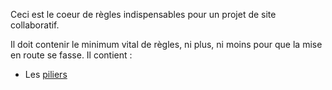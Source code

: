 Ceci est le coeur de règles indispensables pour un projet de site collaboratif.

Il doit contenir le minimum vital de règles, ni plus, ni moins pour que la mise en route se fasse. Il contient : 

* Les [piliers](/rules/pillars.md)
